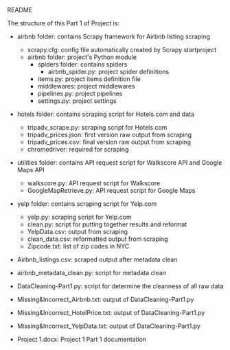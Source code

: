 README

The structure of this Part 1 of Project is:

- airbnb folder: contains Scrapy framework for Airbnb listing scraping
	- scrapy.cfg: config file automatically created by Scrapy startproject
	- airbnb folder: project's Python module
		- spiders folder: contains spiders
			- airbnb_spider.py: project spider definitions
		- items.py: project items definition file
		- middlewares: project middlewares
		- pipelines.py: project pipelines
		- settings.py: project settings

- hotels folder: contains scraping script for Hotels.com and data
	- tripadv_scrape.py: scraping script for Hotels.com
	- tripadv_prices.json: first version raw output from scraping
	- tripadv_prices.csv: final version raw output from scraping
	- chromedriver: required for scraping

- utilities folder: contains API request script for Walkscore API and Google Maps API
	- walkscore.py: API request script for Walkscore
	- GoogleMapRetrieve.py: API request script for Google Maps

- yelp folder: contains scraping script for Yelp.com
	- yelp.py: scraping script for Yelp.com
	- clean.py: script for putting together results and reformat
	- YelpData.csv: output from scraping
	- clean_data.csv: reformatted output from scraping
	- Zipcode.txt: list of zip codes in NYC
	
- Airbnb_listings.csv: scraped output after metadata clean
- airbnb_metadata_clean.py: script for metadata clean
- DataCleaning-Part1.py: script for determine the cleanness of all raw data
- Missing&Incorrect_Airbnb.txt: output of DataCleaning-Part1.py
- Missing&Incorrect_HotelPrice.txt: output of DataCleaning-Part1.py
- Missing&Incorrect_YelpData.txt: output of DataCleaning-Part1.py
- Project 1.docx: Project 1 Part 1 documentation